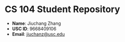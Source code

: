 # CS 104 Student Repository 

- **Name**: Jiuchang Zhang
- **USC ID**: 9668409106
- **Email**: jiuchanz@usc.edu

